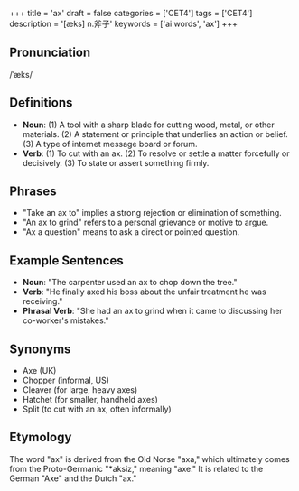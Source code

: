 +++
title = 'ax'
draft = false
categories = ['CET4']
tags = ['CET4']
description = '[æks] n.斧子'
keywords = ['ai words', 'ax']
+++

## Pronunciation
/ˈæks/

## Definitions
- **Noun**: (1) A tool with a sharp blade for cutting wood, metal, or other materials. (2) A statement or principle that underlies an action or belief. (3) A type of internet message board or forum.
- **Verb**: (1) To cut with an ax. (2) To resolve or settle a matter forcefully or decisively. (3) To state or assert something firmly.

## Phrases
- "Take an ax to" implies a strong rejection or elimination of something.
- "An ax to grind" refers to a personal grievance or motive to argue.
- "Ax a question" means to ask a direct or pointed question.

## Example Sentences
- **Noun**: "The carpenter used an ax to chop down the tree."
- **Verb**: "He finally axed his boss about the unfair treatment he was receiving."
- **Phrasal Verb**: "She had an ax to grind when it came to discussing her co-worker's mistakes."

## Synonyms
- Axe (UK)
- Chopper (informal, US)
- Cleaver (for large, heavy axes)
- Hatchet (for smaller, handheld axes)
- Split (to cut with an ax, often informally)

## Etymology
The word "ax" is derived from the Old Norse "axa," which ultimately comes from the Proto-Germanic "\*aksiz," meaning "axe." It is related to the German "Axe" and the Dutch "ax."
